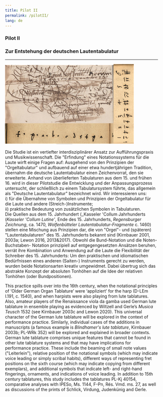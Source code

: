 ```yaml
---
title: Pilot II
permalink: /pilotII/
lang: de
---
```


### Pilot II
### Zur Entstehung der deutschen Lautentabulatur
___
![](/assets/img/Craus_Harfe_col_01.png "A-Wn Mus.Hs. 18688, fol. 26r und D-LEm I.191, Fragemnte aus dem Fundamentum, Zusammenstellung von K. Schöning")

Die Studie ist ein vertiefter interdisziplinärer Ansatz zur Aufführungspraxis und Musikwissenschaft. Die "Erfindung" eines Notationssystems für die Laute wirft einige Fragen auf: Ausgehend von den Prinzipien der "Orgeltabulatur" und aufbauend auf einer etwa hundertjährigen Tradition, übernahm die deutsche Lautentabulatur einen Zeichenvorrat, den sie erweiterte. Anhand von überlieferten Tabulaturen aus dem 15. und frühen 16. wird in dieser Pilotstudie die Entwicklung und der Anpassungsprozess untersucht, der schließlich zu einem Tabulatursystem führte, das allgemein als "Deutsche Lautentabulatur" bezeichnet wird. Wir interessieren uns:  
i) für die Übernahme von Symbolen und Prinzipien der Orgeltabulatur für die Laute und andere (Streich-)Instrumente;  
ii) praktische Bedeutung von zusätzlichen Symbolen in Tabulaturen.   
Die Quellen aus dem 15. Jahrhundert (_Kasseler 'Collum
Jahrhunderts (_Kasseler 'Collum Lutine'_, Ende des 15. Jahrhunderts, _Regensburger Zeichnung_, ca. 1470, _Wolfenbütteler Lautentabulatur-Fragmente_
c. 1460) stellen eine Mischung aus Prinzipien dar, die von "Orgel"- und (späteren) "Lautentabulaturen" des 15.
Jahrhunderts bekannt sind (Kirnbauer 2001, 2003a; Lewon 2016, 2013&2017). Obwohl die Bund-Notation und die Noten-Buchstaben-
Notation prinzipiell auf entgegengesetzten Ansätzen beruhen, verrät ihre Kombination und Anwendung auf die Laute
die Flexibilität der Schreiber des 15. Jahrhunderts: Um den praktischen und idiomatischen Bedürfnissen eines anderen (Saiten-) Instruments gerecht zu werden, wurden beide Notationsarten kreativ umgewidmet. Dabei übertrug sich das abstrakte Konzept der absoluten Tonhöhen auf die Idee der relativen Tonhöhen (oder Bundpositionen).

This practice spills over into the 16th
century, when the notational principles of ‘Older German Organ Tablature’ were ‘appliziert’ for the
harp (D-LEm I.191, c. 1540), and when harpists were also playing from lute tablatures. Also, amateur
players of the Renaissance viola da gamba used German lute tablature in ensemble playing as
evidenced by Wiltzell and Gerle’s _Musica Teusch_ 1532 (see Kirnbauer 2003c and Lewon 2020). This
universal character of the German lute tablature will be explored in the context of performance
practice. Similarly, individual cases of the additions in manuscripts (a famous example is
_Blindhamer's lute tablature_, Kirnbauer 2003b; PL-WRk 352) will be explored and explained in
broader contexts. German lute tablature comprises unique features that cannot be found in other
lute tablature systems and that may have implications for performance practice. These include the
beaming of small note values ("Leiterlein"), relative position of the notational symbols (which may
indicate voice leading or simply scribal habits), different ways of representing fret positions on the
sixth course (which may indicate copying from different exemplars), and additional symbols that
indicate left- and right-hand fingerings, ornaments, and indications of voice leading. In addition to
15th century tablatures, this study includes the tablatures PL-Kj 40154, comparative analyses with IPESo,
Ms. 1144, F-Pn, Rés. Vmd. ms. 27, as well as discussions of the prints of Schlick, Virdung,
Judenkünig and Gerle.
